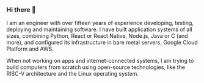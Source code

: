 ### Hi there 👋

I am an engineer with over fifteen years of experience developing, testing, deploying and maintaining software. I have built application systems of all sizes, combining Python, React or React Native, Node.js, Java or C (and more), and configured its infrastructure in bare metal servers, Google Cloud Platform and AWS.

When not working on apps and internet-connected systems, I am trying to build computers from scratch using open-source technologies, like the RISC-V architecture and the Linux operating system.
